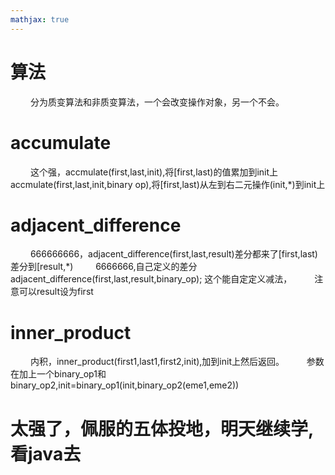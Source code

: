 ```yaml
---
mathjax: true
---
```


# 算法
&emsp;&emsp; 分为质变算法和非质变算法，一个会改变操作对象，另一个不会。

# accumulate
&emsp;&emsp; 这个强，accmulate(first,last,init),将[first,last)的值累加到init上
&emsp;&emsp; accmulate(first,last,init,binary op),将[first,last)从左到右二元操作(init,*)到init上

# adjacent_difference
&emsp;&emsp; 666666666，adjacent_difference(first,last,result)差分都来了[first,last)差分到[result,*)
&emsp;&emsp; 6666666,自己定义的差分adjacent_difference(first,last,result,binary_op); 这个能自定定义减法，
&emsp;&emsp; 注意可以result设为first

# inner_product
&emsp;&emsp; 内积，inner_product(first1,last1,first2,init),加到init上然后返回。
&emsp;&emsp; 参数在加上一个binary_op1和binary_op2,init=binary_op1(init,binary_op2(eme1,eme2))

# 太强了，佩服的五体投地，明天继续学,看java去
